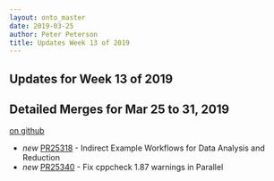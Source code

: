 ```yaml
---
layout: onto_master
date: 2019-03-25
author: Peter Peterson
title: Updates Week 13 of 2019
---
```

Updates for Week 13 of 2019
---------------------------

Detailed Merges for Mar 25 to 31, 2019
--------------------------------------
[on github](https://github.com/mantidproject/mantid/pulls?q=is%3Apr+merged%3A2019-03-26..2019-03-31)

* *new* [PR25318](https://github.com/mantidproject/mantid/pull/25318) - Indirect Example Workflows for Data Analysis and Reduction
* *new* [PR25340](https://github.com/mantidproject/mantid/pull/25340) - Fix cppcheck 1.87 warnings in Parallel

